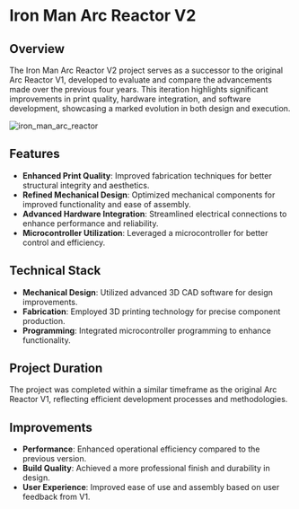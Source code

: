 # Iron Man Arc Reactor V2

## Overview
The Iron Man Arc Reactor V2 project serves as a successor to the original Arc Reactor V1, developed to evaluate and compare the advancements made over the previous four years. This iteration highlights significant improvements in print quality, hardware integration, and software development, showcasing a marked evolution in both design and execution.

![iron_man_arc_reactor](https://github.com/anthony-arseneau/iron-man-arc-reactor/assets/113451630/7f30aedb-23d2-48df-8a0f-31515ee6686e)

## Features
- **Enhanced Print Quality**: Improved fabrication techniques for better structural integrity and aesthetics.
- **Refined Mechanical Design**: Optimized mechanical components for improved functionality and ease of assembly.
- **Advanced Hardware Integration**: Streamlined electrical connections to enhance performance and reliability.
- **Microcontroller Utilization**: Leveraged a microcontroller for better control and efficiency.

## Technical Stack
- **Mechanical Design**: Utilized advanced 3D CAD software for design improvements.
- **Fabrication**: Employed 3D printing technology for precise component production.
- **Programming**: Integrated microcontroller programming to enhance functionality.

## Project Duration
The project was completed within a similar timeframe as the original Arc Reactor V1, reflecting efficient development processes and methodologies.

## Improvements
- **Performance**: Enhanced operational efficiency compared to the previous version.
- **Build Quality**: Achieved a more professional finish and durability in design.
- **User Experience**: Improved ease of use and assembly based on user feedback from V1.
